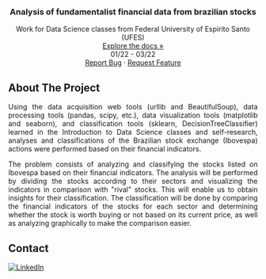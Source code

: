 <h3 align="center"> Analysis of fundamentalist financial data from brazilian stocks </h3>

  <p align="center">
    Work for Data Science classes from Federal University of Espirito Santo (UFES)
    <br />
    <a href="https://github.com/danieldealmeidaduque/ufes-datascience-webscraping"<strong>Explore the docs »</strong></a>
    <br />
    01/22 - 03/22
    <br />
    <a href="https://github.com/danieldealmeidaduque/ufes-datascience-webscraping">Report Bug</a>
    ·
    <a href="https://github.com/danieldealmeidaduque/ufes-datascience-webscraping">Request Feature</a>
  </p>
</div>

<!-- ABOUT THE PROJECT -->
## About The Project

<p align="justify">
    Using the data acquisition web tools (urllib and BeautifulSoup), data processing tools (pandas, scipy, etc.), data visualization tools (matplotlib and seaborn), and classification tools (sklearn, DecisionTreeClassifier) learned in the Introduction to Data Science classes and self-research, analyses and classifications of the Brazilian stock exchange (Ibovespa) actions were performed based on their financial indicators.    
</p>

<p align="justify">
    The problem consists of analyzing and classifying the stocks listed on Ibovespa based on their financial indicators. The analysis will be performed by dividing the stocks according to their sectors and visualizing the indicators in comparison with "rival" stocks. This will enable us to obtain insights for their classification. The classification will be done by comparing the financial indicators of the stocks for each sector and determining whether the stock is worth buying or not based on its current price, as well as analyzing graphically to make the comparison easier.
</p>


<!-- CONTACT -->
## Contact

<div align="left">

  <a href="">[![LinkedIn][linkedin-shield]][linkedin-url]</a>

</div>

<!-- MARKDOWN LINKS & IMAGES -->
[linkedin-shield]: https://img.shields.io/badge/-LinkedIn-black.svg?style=for-the-badge&logo=linkedin&colorB=555
[linkedin-url]: https://www.linkedin.com/in/danieldealmeidaduque/
